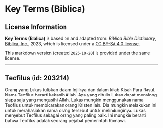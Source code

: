 # Key Terms (Biblica)

## License Information

**Key Terms (Biblica)** is based on and adapted from: _Biblica Bible Dictionary_, [Biblica, Inc.](https://www.biblica.com/), 2023, which is licensed under a [CC BY-SA 4.0 license](https://creativecommons.org/licenses/by-sa/4.0/legalcode.en).

This markdown version (created `2025-10-20`) is provided under the same license.



--------------------------------

## Teofilus (id: 203214)

Orang yang Lukas tuliskan dalam Injilnya dan dalam kitab Kisah Para Rasul. Nama Teofilus berarti kekasih Allah. Apa yang ditulis Lukas dapat menolong siapa saja yang mengasihi Allah. Lukas mungkin menggunakan nama Teofilus untuk membicarakan orang Kristen lain. Dia mungkin melakukan ini untuk merahasiakan nama orang tersebut untuk melindunginya. Lukas menyebut Teofilus sebagai orang yang paling baik. Ini mungkin berarti bahwa Teofilus adalah seorang pejabat pemerintah Romawi.


